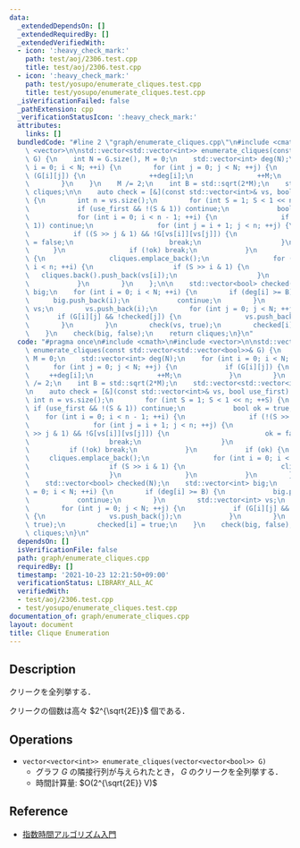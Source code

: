 ```yaml
---
data:
  _extendedDependsOn: []
  _extendedRequiredBy: []
  _extendedVerifiedWith:
  - icon: ':heavy_check_mark:'
    path: test/aoj/2306.test.cpp
    title: test/aoj/2306.test.cpp
  - icon: ':heavy_check_mark:'
    path: test/yosupo/enumerate_cliques.test.cpp
    title: test/yosupo/enumerate_cliques.test.cpp
  _isVerificationFailed: false
  _pathExtension: cpp
  _verificationStatusIcon: ':heavy_check_mark:'
  attributes:
    links: []
  bundledCode: "#line 2 \"graph/enumerate_cliques.cpp\"\n#include <cmath>\n#include\
    \ <vector>\n\nstd::vector<std::vector<int>> enumerate_cliques(const std::vector<std::vector<bool>>&\
    \ G) {\n    int N = G.size(), M = 0;\n    std::vector<int> deg(N);\n    for (int\
    \ i = 0; i < N; ++i) {\n        for (int j = 0; j < N; ++j) {\n            if\
    \ (G[i][j]) {\n                ++deg[i];\n                ++M;\n            }\n\
    \        }\n    }\n    M /= 2;\n    int B = std::sqrt(2*M);\n    std::vector<std::vector<int>>\
    \ cliques;\n\n    auto check = [&](const std::vector<int>& vs, bool use_first)\
    \ {\n        int n = vs.size();\n        for (int S = 1; S < 1 << n; ++S) {\n\
    \            if (use_first && !(S & 1)) continue;\n            bool ok = true;\n\
    \            for (int i = 0; i < n - 1; ++i) {\n                if (!(S >> i &\
    \ 1)) continue;\n                for (int j = i + 1; j < n; ++j) {\n         \
    \           if ((S >> j & 1) && !G[vs[i]][vs[j]]) {\n                        ok\
    \ = false;\n                        break;\n                    }\n          \
    \      }\n                if (!ok) break;\n            }\n            if (ok)\
    \ {\n                cliques.emplace_back();\n                for (int i = 0;\
    \ i < n; ++i) {\n                    if (S >> i & 1) {\n                     \
    \   cliques.back().push_back(vs[i]);\n                    }\n                }\n\
    \            }\n        }\n    };\n\n    std::vector<bool> checked(N);\n    std::vector<int>\
    \ big;\n    for (int i = 0; i < N; ++i) {\n        if (deg[i] >= B) {\n      \
    \      big.push_back(i);\n            continue;\n        }\n        std::vector<int>\
    \ vs;\n        vs.push_back(i);\n        for (int j = 0; j < N; ++j) {\n     \
    \       if (G[i][j] && !checked[j]) {\n                vs.push_back(j);\n    \
    \        }\n        }\n        check(vs, true);\n        checked[i] = true;\n\
    \    }\n    check(big, false);\n    return cliques;\n}\n"
  code: "#pragma once\n#include <cmath>\n#include <vector>\n\nstd::vector<std::vector<int>>\
    \ enumerate_cliques(const std::vector<std::vector<bool>>& G) {\n    int N = G.size(),\
    \ M = 0;\n    std::vector<int> deg(N);\n    for (int i = 0; i < N; ++i) {\n  \
    \      for (int j = 0; j < N; ++j) {\n            if (G[i][j]) {\n           \
    \     ++deg[i];\n                ++M;\n            }\n        }\n    }\n    M\
    \ /= 2;\n    int B = std::sqrt(2*M);\n    std::vector<std::vector<int>> cliques;\n\
    \n    auto check = [&](const std::vector<int>& vs, bool use_first) {\n       \
    \ int n = vs.size();\n        for (int S = 1; S < 1 << n; ++S) {\n           \
    \ if (use_first && !(S & 1)) continue;\n            bool ok = true;\n        \
    \    for (int i = 0; i < n - 1; ++i) {\n                if (!(S >> i & 1)) continue;\n\
    \                for (int j = i + 1; j < n; ++j) {\n                    if ((S\
    \ >> j & 1) && !G[vs[i]][vs[j]]) {\n                        ok = false;\n    \
    \                    break;\n                    }\n                }\n      \
    \          if (!ok) break;\n            }\n            if (ok) {\n           \
    \     cliques.emplace_back();\n                for (int i = 0; i < n; ++i) {\n\
    \                    if (S >> i & 1) {\n                        cliques.back().push_back(vs[i]);\n\
    \                    }\n                }\n            }\n        }\n    };\n\n\
    \    std::vector<bool> checked(N);\n    std::vector<int> big;\n    for (int i\
    \ = 0; i < N; ++i) {\n        if (deg[i] >= B) {\n            big.push_back(i);\n\
    \            continue;\n        }\n        std::vector<int> vs;\n        vs.push_back(i);\n\
    \        for (int j = 0; j < N; ++j) {\n            if (G[i][j] && !checked[j])\
    \ {\n                vs.push_back(j);\n            }\n        }\n        check(vs,\
    \ true);\n        checked[i] = true;\n    }\n    check(big, false);\n    return\
    \ cliques;\n}\n"
  dependsOn: []
  isVerificationFile: false
  path: graph/enumerate_cliques.cpp
  requiredBy: []
  timestamp: '2021-10-23 12:21:50+09:00'
  verificationStatus: LIBRARY_ALL_AC
  verifiedWith:
  - test/aoj/2306.test.cpp
  - test/yosupo/enumerate_cliques.test.cpp
documentation_of: graph/enumerate_cliques.cpp
layout: document
title: Clique Enumeration
---
```


## Description

クリークを全列挙する．

クリークの個数は高々 $2^{\sqrt{2E}}$ 個である．

## Operations

- `vector<vector<int>> enumerate_cliques(vector<vector<bool>> G)`
    - グラフ $G$ の隣接行列が与えられたとき， $G$ のクリークを全列挙する．
    - 時間計算量: $O(2^{\sqrt{2E}} V)$


## Reference

- [指数時間アルゴリズム入門](https://www.slideshare.net/wata_orz/ss-12131479)